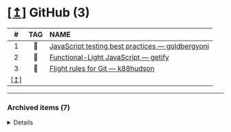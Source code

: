 <H1 id="pending-items-2225625962"><a href="#summary" target="_blank">[↥]</a> GitHub (3)</H1>

<table>
  <thead>
    <tr>
      <th align="center">#</th>
      <th align="center">TAG</th>
      <th align="left">NAME</th>
    </tr>
  </thead>
  <tbody>
    <tr>
      <td align="center">1</td>
      <td align="center">🧠</td>
      <td align="left"><a href="https://github.com/goldbergyoni/javascript-testing-best-practices" target="_blank">JavaScript testing best practices — goldbergyoni</a></td>
    </tr>
    <tr>
      <td align="center">2</td>
      <td align="center">📖</td>
      <td align="left"><a href="https://github.com/getify/Functional-Light-JS" target="_blank">Functional-Light JavaScript — getify</a></td>
    </tr>
    <tr>
      <td align="center">3</td>
      <td align="center">🧠</td>
      <td align="left"><a href="https://github.com/k88hudson/git-flight-rules" target="_blank">Flight rules for Git — k88hudson</a></td>
    </tr>
    <tr>
      <td align="center"><a href="#pending-items-2225625962" target="_blank">[↥]</a></td>
    </tr>
  </tbody>
</table>


---

<H3 id="archived-items-2225625962">Archived items (7)</H3>

<details>

  <table>
    <thead>
      <tr>
        <th align="center">#</th>
        <th align="center">TAG</th>
        <th align="left">NAME</th>
      </tr>
    </thead>
    <tbody>
      <tr>
        <td align="center">1</td>
        <td align="center">🧠</td>
        <td align="left"><a href="https://github.com/lukehoban/es6features" target="_blank">ECMAScript 6 Features — lukehoban</a></td>
      </tr>
      <tr>
        <td align="center">2</td>
        <td align="center">🧠</td>
        <td align="left"><a href="https://github.com/alexmoreno/ES6-para-humanos" target="_blank">ES6 para humanos — alexmoreno</a></td>
      </tr>
      <tr>
        <td align="center">3</td>
        <td align="center">🧠</td>
        <td align="left"><a href="https://github.com/ericdouglas/traduz-ai/blob/master/javascript/007-um-mergulho-no-javascript-puro.md" target="_blank">Um Mergulho no JavaScript Puro — ericdouglas</a></td>
      </tr>
      <tr>
        <td align="center">4</td>
        <td align="center">🧐</td>
        <td align="left"><a href="https://github.com/ericdouglas/traduz-ai/blob/master/javascript/009-uma-suave-introducao-ao-javascript-parte-1.md" target="_blank">Uma Suave Introdução ao JavaScript Funcional — ericdouglas</a></td>
      </tr>
      <tr>
        <td align="center">5</td>
        <td align="center">🧐</td>
        <td align="left"><a href="https://github.com/denysdovhan/wtfjs" target="_blank">What the f*ck JavaScript? — denysdovhan</a></td>
      </tr>
      <tr>
        <td align="center">6</td>
        <td align="center">🧠</td>
        <td align="left"><a href="https://github.com/felipe-augusto/clean-code-javascript" target="_blank">Clean Code concepts adapted for JavaScript — ryanmcdermott (<code>PT-BR</code>)</a></td>
      </tr>
      <tr>
        <td align="center">7</td>
        <td align="center">🧐</td>
        <td align="left"><a href="https://github.com/i0natan/nodebestpractices/blob/master/README.md" target="_blank">Node.js Best Practices — i0natan</a></td>
      </tr>
      <tr>
        <td align="center"><a href="#archived-items-2225625962" target="_blank">[↥]</a></td>
      </tr>
    </tbody>
  </table>


</details
